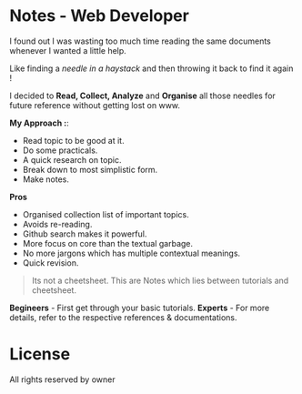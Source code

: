 # Notes - Web Developer

I found out I was wasting too much time reading the same documents whenever I wanted a little help.

Like finding a *needle in a haystack* and then throwing it back to find it again !

I decided to **Read, Collect, Analyze** and **Organise** all those needles for future reference without getting lost on www.

**My Approach :**:
- Read topic to be good at it.
- Do some practicals.
- A quick research on topic.
- Break down to most simplistic form.
- Make notes.

**Pros**
- Organised collection list of important topics.
- Avoids re-reading.
- Github search makes it powerful.
- More focus on core than the textual garbage.
- No more jargons which has multiple contextual meanings.
- Quick revision.

> Its not a cheetsheet. 
> This are Notes which lies between tutorials and cheetsheet.

**Begineers** - First get through your basic tutorials.
**Experts** - For more details, refer to the respective references & documentations.

# License

All rights reserved by owner